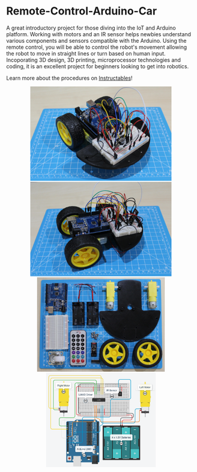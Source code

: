# Remote-Control-Arduino-Car

A great introductory project for those diving into the IoT and Arduino platform. Working with motors and an IR sensor helps newbies understand various components and sensors compatible with the Arduino. Using the remote control, you will be able to control the robot's movement allowing the robot to move in straight lines or turn based on human input. Incoporating 3D design, 3D printing, microprocessor technologies and coding, it is an excellent project for beginners looking to get into robotics. 

Learn more about the procedures on [Instructables](https://www.instructables.com/Remote-Control-Arduino-Car/)!

<p align="center">
  <img src="images/arduinoCar_1.jpg" height="250" alt="Arduino Car Front View">
  <img src="images/arduinoCar_2.jpg" height="250" alt="Arduino Car Front View">
  <img src="images/arduinoCar_3.jpg" height="250" alt="Parts Used Image">
  <img src="images/arduinoCar_4.png" height="250" alt="Electrical Ciruits Diagram">
</p>


